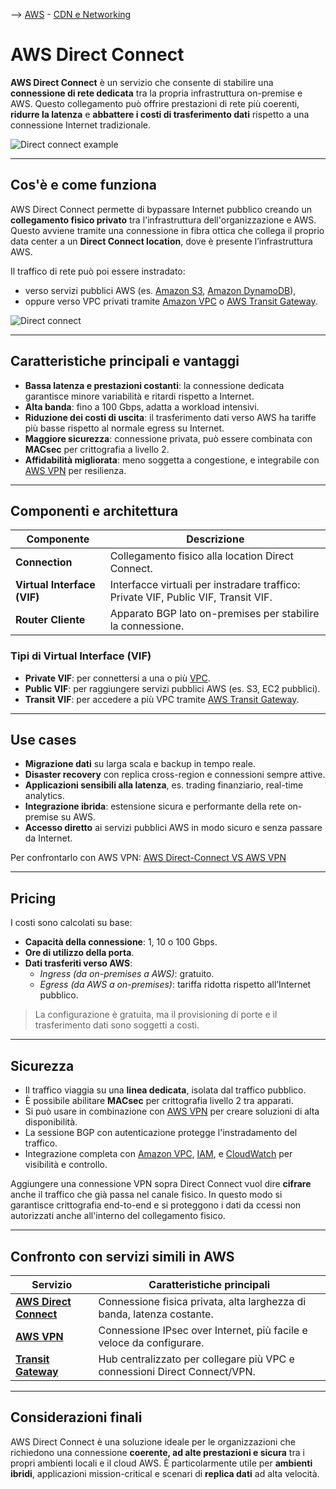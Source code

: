 --> [AWS](/00-Intro/AWS.md)  -  [CDN e Networking](/03-CDN-e-Networking/Rete-globale-AWS.md)
# AWS Direct Connect

**AWS Direct Connect** è un servizio che consente di stabilire una **connessione di rete dedicata** tra la propria infrastruttura on-premise e AWS. Questo collegamento può offrire prestazioni di rete più coerenti, **ridurre la latenza** e **abbattere i costi di trasferimento dati** rispetto a una connessione Internet tradizionale.

![Direct connect example](direct.png)

---

## Cos'è e come funziona

AWS Direct Connect permette di bypassare Internet pubblico creando un **collegamento fisico privato** tra l'infrastruttura dell'organizzazione e AWS. Questo avviene tramite una connessione in fibra ottica che collega il proprio data center a un **Direct Connect location**, dove è presente l’infrastruttura AWS.

Il traffico di rete può poi essere instradato:
- verso servizi pubblici AWS (es. [Amazon S3](/02-Storage-services/Amazon-S3.md), [Amazon DynamoDB](/04-Database-services/Amazon-DynamoDB.md)),
- oppure verso VPC privati tramite [Amazon VPC](/03-CDN-e-Networking/Amazon-VPC.md) o [AWS Transit Gateway](/03-CDN-e-Networking/AWS-Transit-Gateway.md).

![Direct connect](direct-connect.png)

---

## Caratteristiche principali e vantaggi

- **Bassa latenza e prestazioni costanti**: la connessione dedicata garantisce minore variabilità e ritardi rispetto a Internet.
- **Alta banda**: fino a 100 Gbps, adatta a workload intensivi.
- **Riduzione dei costi di uscita**: il trasferimento dati verso AWS ha tariffe più basse rispetto al normale egress su Internet.
- **Maggiore sicurezza**: connessione privata, può essere combinata con **MACsec** per crittografia a livello 2.
- **Affidabilità migliorata**: meno soggetta a congestione, e integrabile con [AWS VPN](/03-CDN-e-Networking/AWS-VPN.md) per resilienza.

---

## Componenti e architettura

| Componente         | Descrizione                                                                 |
|--------------------|-----------------------------------------------------------------------------|
| **Connection**     | Collegamento fisico alla location Direct Connect.                           |
| **Virtual Interface (VIF)** | Interfacce virtuali per instradare traffico: Private VIF, Public VIF, Transit VIF. |
| **Router Cliente** | Apparato BGP lato on-premises per stabilire la connessione.                 |

### Tipi di Virtual Interface (VIF)

- **Private VIF**: per connettersi a una o più [VPC](/03-CDN-e-Networking/Amazon-VPC.md).
- **Public VIF**: per raggiungere servizi pubblici AWS (es. S3, EC2 pubblici).
- **Transit VIF**: per accedere a più VPC tramite [AWS Transit Gateway](/03-CDN-e-Networking/AWS-Transit-Gateway.md).

---

## Use cases

- **Migrazione dati** su larga scala e backup in tempo reale.
- **Disaster recovery** con replica cross-region e connessioni sempre attive.
- **Applicazioni sensibili alla latenza**, es. trading finanziario, real-time analytics.
- **Integrazione ibrida**: estensione sicura e performante della rete on-premise su AWS.
- **Accesso diretto** ai servizi pubblici AWS in modo sicuro e senza passare da Internet.

Per confrontarlo con AWS VPN: [AWS Direct-Connect VS AWS VPN](/03-CDN-e-Networking/AWS-Direct-Connect-VS-AWS-VPN.md)

---

## Pricing

I costi sono calcolati su base:

- **Capacità della connessione**: 1, 10 o 100 Gbps.
- **Ore di utilizzo della porta**.
- **Dati trasferiti verso AWS**:
  - *Ingress (da on-premises a AWS)*: gratuito.
  - *Egress (da AWS a on-premises)*: tariffa ridotta rispetto all’Internet pubblico.

> La configurazione è gratuita, ma il provisioning di porte e il trasferimento dati sono soggetti a costi.

---

## Sicurezza

- Il traffico viaggia su una **linea dedicata**, isolata dal traffico pubblico.
- È possibile abilitare **MACsec** per crittografia livello 2 tra apparati.
- Si può usare in combinazione con [AWS VPN](/03-CDN-e-Networking/AWS-VPN.md) per creare soluzioni di alta disponibilità.
- La sessione BGP con autenticazione protegge l'instradamento del traffico.
- Integrazione completa con [Amazon VPC](/03-CDN-e-Networking/Amazon-VPC.md), [IAM](/09-Sicurezza-Compliance-Governance/Sicurezza/AWS-IAM.md), e [CloudWatch](/08-Auditing-Monitoring-Logging/Amazon-CloudWatch.md) per visibilità e controllo.

Aggiungere una connessione VPN sopra Direct Connect vuol dire **cifrare** anche il traffico che già passa nel canale fisico. In questo modo si garantisce crittografia end-to-end e si proteggono i dati da ccessi non autorizzati anche all'interno del collegamento fisico.

---

## Confronto con servizi simili in AWS

| Servizio           | Caratteristiche principali                                                |
|--------------------|----------------------------------------------------------------------------|
| **[AWS Direct Connect](/03-CDN-e-Networking/AWS-Direct-Connect.md)** | Connessione fisica privata, alta larghezza di banda, latenza costante. |
| **[AWS VPN](/03-CDN-e-Networking/AWS-VPN.md)**               | Connessione IPsec over Internet, più facile e veloce da configurare.         |
| **[Transit Gateway](/03-CDN-e-Networking/AWS-Transit-Gateway.md)**   | Hub centralizzato per collegare più VPC e connessioni Direct Connect/VPN.    |

---

## Considerazioni finali

AWS Direct Connect è una soluzione ideale per le organizzazioni che richiedono una connessione **coerente, ad alte prestazioni e sicura** tra i propri ambienti locali e il cloud AWS. È particolarmente utile per **ambienti ibridi**, applicazioni mission-critical e scenari di **replica dati** ad alta velocità.
